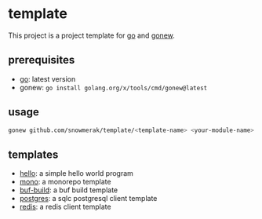 # template

This project is a project template for [go](https://golang.org/) and [gonew](https://golang.org/x/tools/cmd/gonew).

## prerequisites

- [go](https://golang.org/): latest version
- gonew: `go install golang.org/x/tools/cmd/gonew@latest`

## usage

```sh
gonew github.com/snowmerak/template/<template-name> <your-module-name>
```

## templates

- [hello](./hello/README.md): a simple hello world program
- [mono](./mono/README.md): a monorepo template
- [buf-build](./bufbuild/README.md): a buf build template
- [postgres](./postgres/README.md): a sqlc postgresql client template
- [redis](./redis/README.md): a redis client template